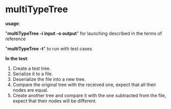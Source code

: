 # multiTypeTree

**usage**:

"**multiTypeTree -i input -o output**" for launching described in the terms of reference

"**multiTypeTree -t**" to run with test cases

**In the test**:
1) Create a test tree.
2) Serialize it to a file.
3) Deserialize the file into a new tree.
4) Compare the original tree with the received one, expect that all their nodes are equal.
5) Create another tree and compare it with the one subtracted from the file, expect that their nodes will be different.
